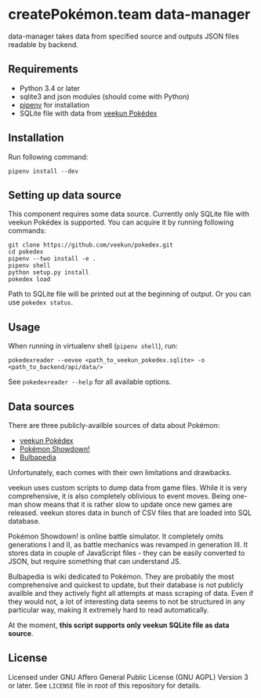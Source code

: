 # createPokémon.team data-manager

data-manager takes data from specified source and outputs JSON files readable by backend.

## Requirements

* Python 3.4 or later
* sqlite3 and json modules (should come with Python)
* [pipenv](https://github.com/pypa/pipenv) for installation
* SQLite file with data from [veekun Pokédex](https://github.com/veekun/pokedex)

## Installation

Run following command:

```
pipenv install --dev
```

## Setting up data source

This component requires some data source. Currently only SQLite file with veekun Pokédex is supported. You can acquire it by running following commands:

```
git clone https://github.com/veekun/pokedex.git
cd pokedex
pipenv --two install -e .
pipenv shell
python setup.py install
pokedex load
```

Path to SQLite file will be printed out at the beginning of output. Or you can use `pokedex status`.

## Usage

When running in virtualenv shell (`pipenv shell`), run:

```
pokedexreader --eevee <path_to_veekun_pokedex.sqlite> -o <path_to_backend/api/data/>
```

See `pokedexreader --help` for all available options.

## Data sources

There are three publicly-availble sources of data about Pokémon:

* [veekun Pokédex](https://veekun.com/dex)
* [Pokémon Showdown!](https://pokemonshowdown.com/)
* [Bulbapedia](https://bulbapedia.bulbagarden.net/)

Unfortunately, each comes with their own limitations and drawbacks.

veekun uses custom scripts to dump data from game files. While it is very comprehensive, it is also completely oblivious to event moves. Being one-man show means that it is rather slow to update once new games are released. veekun stores data in bunch of CSV files that are loaded into SQL database.

Pokémon Showdown! is online battle simulator. It completely omits generations I and II, as battle mechanics was revamped in generation III. It stores data in couple of JavaScript files - they can be easily converted to JSON, but require something that can understand JS.

Bulbapedia is wiki dedicated to Pokémon. They are probably the most comprehensive and quickest to update, but their database is not publicly availble and they actively fight all attempts at mass scraping of data. Even if they would not, a lot of interesting data seems to not be structured in any particular way, making it extremely hard to read automatically.

At the moment, **this script supports only veekun SQLite file as data source**.

## License

Licensed under GNU Affero General Public License (GNU AGPL) Version 3 or later.
See `LICENSE` file in root of this repository for details.

